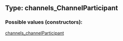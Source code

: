 ## Type: channels\_ChannelParticipant  

### Possible values (constructors):

[channels\_channelParticipant](../constructors/channels\_channelParticipant.md)  

